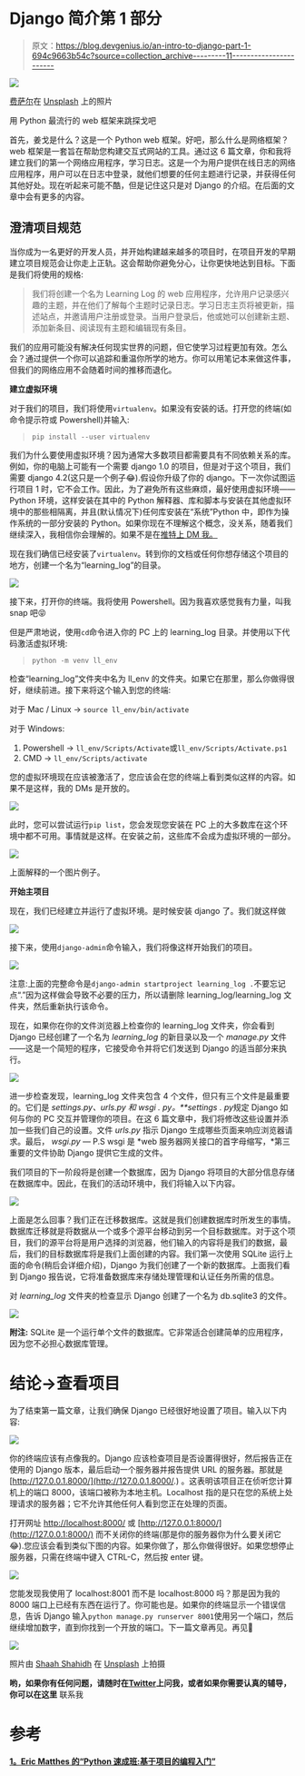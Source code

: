 # Django 简介第 1 部分

> 原文：<https://blog.devgenius.io/an-intro-to-django-part-1-694c9663b54c?source=collection_archive---------11----------------------->

![](img/c59f71fc1d44aca3a745d371296364ba.png)

[费萨尔](https://unsplash.com/@faisaldada?utm_source=medium&utm_medium=referral)在 [Unsplash](https://unsplash.com?utm_source=medium&utm_medium=referral) 上的照片

用 Python 最流行的 web 框架来跳探戈吧

首先，姜戈是什么？这是一个 Python web 框架。好吧，那么什么是网络框架？web 框架是一套旨在帮助您构建交互式网站的工具。通过这 6 篇文章，你和我将建立我们的第一个网络应用程序，学习日志。这是一个为用户提供在线日志的网络应用程序，用户可以在日志中登录，就他们想要的任何主题进行记录，并获得任何其他好处。现在听起来可能不酷，但是记住这只是对 Django 的介绍。在后面的文章中会有更多的内容。

## 澄清项目规范

当你成为一名更好的开发人员，并开始构建越来越多的项目时，在项目开发的早期建立项目规范会让你走上正轨。这会帮助你避免分心，让你更快地达到目标。下面是我们将使用的规格:

> 我们将创建一个名为 Learning Log 的 web 应用程序，允许用户记录感兴趣的主题，并在他们了解每个主题时记录日志。学习日志主页将被更新，描述站点，并邀请用户注册或登录。当用户登录后，他或她可以创建新主题、添加新条目、阅读现有主题和编辑现有条目。

我们的应用可能没有解决任何现实世界的问题，但它使学习过程更加有效。怎么会？通过提供一个你可以追踪和重温你所学的地方。你可以用笔记本来做这件事，但我们的网络应用不会随着时间的推移而退化。

**建立虚拟环境**

对于我们的项目，我们将使用`virtualenv`。如果没有安装的话。打开您的终端(如命令提示符或 Powershell)并输入:

> `pip install --user virtualenv`

我们为什么要使用虚拟环境？因为通常大多数项目都需要具有不同依赖关系的库。例如，你的电脑上可能有一个需要 django 1.0 的项目，但是对于这个项目，我们需要 django 4.2(这只是一个例子😂).假设你升级了你的 django。下一次你试图运行项目 1 时，它不会工作。因此，为了避免所有这些麻烦，最好使用虚拟环境——Python 环境，这样安装在其中的 Python 解释器、库和脚本与安装在其他虚拟环境中的那些相隔离，并且(默认情况下)任何库安装在“系统”Python 中，即作为操作系统的一部分安装的 Python。如果你现在不理解这个概念，没关系，随着我们继续深入，我相信你会理解的。如果不是在[推特上 DM 我。](https://twitter.com/MyhnTari)

现在我们确信已经安装了`virtualenv`。转到你的文档或任何你想存储这个项目的地方，创建一个名为“learning_log”的目录。

![](img/ef86ea0566a11f977340f18536fbd64b.png)

接下来，打开你的终端。我将使用 Powershell。因为我喜欢感觉我有力量，叫我 snap 吧😝

但是严肃地说，使用`cd`命令进入你的 PC 上的 learning_log 目录。并使用以下代码激活虚拟环境:

> `python -m venv ll_env`

检查“learning_log”文件夹中名为 ll_env 的文件夹。如果它在那里，那么你做得很好，继续前进。接下来将这个输入到您的终端:

对于 Mac / Linux → `source ll_env/bin/activate`

对于 Windows:

1.  Powershell → `ll_env/Scripts/Activate`或`ll_env/Scripts/Activate.ps1`
2.  CMD → `ll_env/Scripts/activate`

您的虚拟环境现在应该被激活了，您应该会在您的终端上看到类似这样的内容。如果不是这样，我的 DMs 是开放的。

![](img/e1d04b209c53f1acc3cac22a4ac5398b.png)

此时，您可以尝试运行`pip list`，您会发现您安装在 PC 上的大多数库在这个环境中都不可用。事情就是这样。在安装之前，这些库不会成为虚拟环境的一部分。

![](img/4ec7f41b7056a69ebad165a9606db314.png)

上面解释的一个图片例子。

**开始主项目**

现在，我们已经建立并运行了虚拟环境。是时候安装 django 了。我们就这样做

![](img/f95007b6738810da62e1fd81f9226a7f.png)

接下来，使用`django-admin`命令输入，我们将像这样开始我们的项目。

![](img/1ad06c40ec8bcbdc0214709cbe7ca053.png)

注意:上面的完整命令是`django-admin startproject learning_log .`不要忘记点“.”因为这样做会导致不必要的压力，所以请删除 learning_log/learning_log 文件夹，然后重新执行该命令。

现在，如果你在你的文件浏览器上检查你的 learning_log 文件夹，你会看到 Django 已经创建了一个名为 *learning_log* 的新目录以及一个 *manage.py* 文件——这是一个简短的程序，它接受命令并将它们发送到 Django 的适当部分来执行。

![](img/733e0460a266b102184abbc02fe93be5.png)

进一步检查发现，learning_log 文件夹包含 4 个文件，但只有三个文件是最重要的。它们是 *settings.py、urls.py 和 wsgi . py。**settings . py*规定 Django 如何与你的 PC 交互并管理你的项目。在这 6 篇文章中，我们将修改这些设置并添加一些我们自己的设置。文件 *urls.py* 指示 Django 生成哪些页面来响应浏览器请求。最后， *wsgi.py* — P.S wsgi 是 *web 服务器网关接口的首字母缩写，*第三重要的文件协助 Django 提供它生成的文件。

我们项目的下一阶段将是创建一个数据库，因为 Django 将项目的大部分信息存储在数据库中。因此，在我们的活动环境中，我们将输入以下内容。

![](img/1386daf3a754bee630f2a154117bea13.png)

上面是怎么回事？我们正在迁移数据库。这就是我们创建数据库时所发生的事情。数据库迁移就是将数据从一个或多个源平台移动到另一个目标数据库。对于这个项目，我们的源平台将是用户选择的浏览器，他们输入的内容将是我们的数据，最后，我们的目标数据库将是我们上面创建的内容。我们第一次使用 SQLite 运行上面的命令(稍后会详细介绍)，Django 为我们创建了一个新的数据库。上面我们看到 Django 报告说，它将准备数据库来存储处理管理和认证任务所需的信息。

对 *learning_log* 文件夹的检查显示 Django 创建了一个名为 db.sqlite3 的文件。

![](img/04cd2d4d8d1a273c54e1302398c97c8e.png)

**附注:** SQLite 是一个运行单个文件的数据库。它非常适合创建简单的应用程序，因为您不必担心数据库管理。

# 结论→查看项目

为了结束第一篇文章，让我们确保 Django 已经很好地设置了项目。输入以下内容:

![](img/cd6d45f77c7ad54eb6e41eb50bbc6c69.png)

你的终端应该有点像我的。Django 应该检查项目是否设置得很好，然后报告正在使用的 Django 版本，最后启动一个服务器并报告提供 URL 的服务器。那就是 [http://127.0.0.1.8000/](http://127.0.0.1.8000/.) 。这表明该项目正在侦听您计算机上的端口 8000，该端口被称为本地主机。Localhost 指的是只在您的系统上处理请求的服务器；它不允许其他任何人看到您正在处理的页面。

打开网址 [http://localhost:8000/](http://localhost:8000/) 或 [http://127.0.0.1:8000/](http://127.0.0.1:8000/) 而不关闭你的终端(那是你的服务器你为什么要关闭它😂).您应该会看到类似下图的内容。如果你做了，那么你做得很好。如果您想停止服务器，只需在终端中键入 CTRL-C，然后按 enter 键。

![](img/ed12860ffa0f1d28c2c7576feee14be1.png)

您能发现我使用了 localhost:8001 而不是 localhost:8000 吗？那是因为我的 8000 端口上已经有东西在运行了。你可能也是。如果你的终端显示一个错误信息，告诉 Django 输入`python manage.py runserver 8001`使用另一个端口，然后继续增加数字，直到你找到一个开放的端口。下一篇文章再见。再见👋

![](img/389b38cf22beb544f6e5696ce813998e.png)

照片由 [Shaah Shahidh](https://unsplash.com/@shaahshahidh?utm_source=medium&utm_medium=referral) 在 [Unsplash](https://unsplash.com?utm_source=medium&utm_medium=referral) 上拍摄

**哟，如果你有任何问题，请随时在**[**Twitter**](https://twitter.com/MyhnTari)**上问我，或者如果你需要认真的辅导，你可以在这里** 联系我[](https://www.teacheron.com/tutor-profile/4Vsh)

# **参考**

**[1。Eric Matthes 的“Python 速成班:基于项目的编程入门”](https://books.google.com.ng/books/about/Python_Crash_Course.html?id=RXoZCwAAQBAJ&source=kp_book_description&redir_esc=y)**